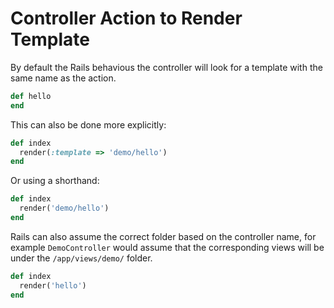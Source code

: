 # Controller Action to Render Template


By default the Rails behavious the controller will look for a template with the same name as the action.

```ruby
def hello
end
```

This can also be done more explicitly:

```ruby
def index
  render(:template => 'demo/hello')
end
```

Or using a shorthand:

```ruby
def index
  render('demo/hello')
end
```

Rails can also assume the correct folder based on the controller name, for example `DemoController` would assume that the corresponding views will be under the `/app/views/demo/` folder.

```ruby
def index
  render('hello')
end
```